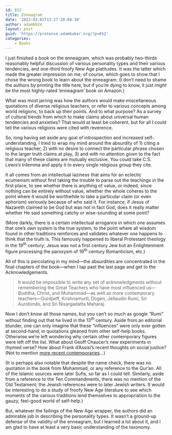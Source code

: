 ```yaml
---
id: 652
title: Enneagram
date: '2022-03-01T13:27:20-04:30'
author: adamb924
layout: post
guid: 'https://pretense.adambaker.org/?p=652'
categories:
    - Books
---
```


I just finished a book on the enneagram, which was probably two-thirds reasonably helpful discussion of various personality types and their various tendencies, and one-third froofy New Age platitudes. It was the latter which made the greater impression on me, of course, which goes to show that I chose the wrong book to learn about the enneagram. (I don’t need to shame the authors by printing the title here, but if you’re dying to know, it just *might* be the most highly-rated ‘enneagram’ book on Amazon.)

What was most jarring was how the authors would make miscellaneous quotations of diverse religious teachers, or refer to various concepts among world religions, to back up their points. And to what purpose? As a survey of cultural trends from which to make claims about universal human tendencies and anxieties? That would at least be coherent, but for all I could tell the various religions were cited with reverence.

So, long having set aside any goal of introspection and increased self-understanding, I tried to wrap my mind around the absurdity of 1) citing a religious teacher, 2) with no desire to connect the particular phrase chosen to the larger truth claims at play, 3) and with no attention given to the fact that many of these claims are mutually exclusive. You could take C.S. Lewis’s trilemma and apply it to every single religious group they cite.

It all comes from an intellectual laziness that aims for an eclectic ecumenism without first taking the trouble to parse out the teachings in the first place, to see whether there is anything of value, or indeed, since nothing can be entirely without value, whether the whole coheres to the point where it would be worthwhile to take a particular claim (or even aphorism) seriously because of who said it. For instance, if Jesus of Nazareth claimed to be God but was not in fact God, does it really matter whether He said something catchy or wise-sounding at some point?

(More darkly, there is a certain intellectual arrogance in which one assumes that one’s own system is the true system, to the point where all wisdom found in other traditions reinforces and validates whatever one happens to think that the truth is. This famously happened to liberal Protestant theology in the 19<sup>th</sup> century; Jesus was not a first century Jew but an Enlightenment figure processing the paroxysm of 19<sup>th</sup> century Romanticism, etc.)

All of this is percolating in my mind—the absurdities are concentrated in the final chapters of the book—when I tap past the last page and get to the Acknowledgements.

> It would be impossible to write any set of acknowledgments without remembering the Great Teachers who have most influenced us—Buddha, Christ, and Muhammad—as well as more contemporary teachers—Gurdjieff, Krishnamurti, Dogen, Jellaudin Rumi, Sri Aurobindo, and Sri Nisargadatta Maharaj.

Now I don’t know all those names, but you can’t so much as google “Rumi” without finding out that he lived in the 13<sup>th</sup> century. Aside from an editorial blunder, one can only imagine that these “influences” were only ever gotten at second-hand, in quotations gleaned from other self-help books. Otherwise we’re left wondering why certain other contemporary figures were left off the list. What about Geoff Chaucer’s new experiments in rhymed verse? How about Frank d’Assisi’s recent thoughts on social justice? (Not to mention [more recent contemporaries](https://www.youtube.com/watch?v=CdVZRFSHK60)…)

(It is perhaps also notable that despite the name check, there was no quotation in the book from Muhammad, or any reference to the Qur’an. All of the Islamic sources were later Sufis, so far as I could tell. Similarly, aside from a reference to the Ten Commandments, there was no mention of the Old Testament; the Jewish references were to later Jewish writers. It would be interesting to do a study of froofy New Age literature to see which moments of the various traditions lend themselves to appropriation to the gauzy, feel-good world of self-help.)

But, whatever the failings of the New Age wrapper, the authors did an admirable job in describing the personality types. It wasn’t a ground-up defense of the validity of the enneagram, but I learned a lot about it, and I am glad to have at least a very basic understanding of the taxonomy.